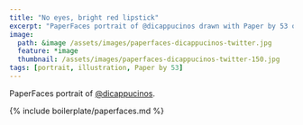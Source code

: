 ```yaml
---
title: "No eyes, bright red lipstick"
excerpt: "PaperFaces portrait of @dicappucinos drawn with Paper by 53 on an iPad."
image: 
  path: &image /assets/images/paperfaces-dicappucinos-twitter.jpg 
  feature: *image
  thumbnail: /assets/images/paperfaces-dicappucinos-twitter-150.jpg
tags: [portrait, illustration, Paper by 53]
---
```


PaperFaces portrait of [@dicappucinos](https://twitter.com/dicappucinos).

{% include boilerplate/paperfaces.md %}
